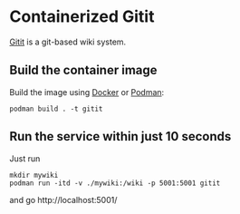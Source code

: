 # Containerized Gitit

[Gitit](https://github.com/jgm/gitit) is a git-based wiki system.

## Build the container image

Build the image using [Docker](https://www.docker.com/) or [Podman](https://podman.io/):

```
podman build . -t gitit
```

## Run the service within just 10 seconds

Just run

```
mkdir mywiki
podman run -itd -v ./mywiki:/wiki -p 5001:5001 gitit
```

and go http://localhost:5001/
